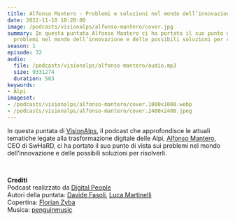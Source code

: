 ```yaml
---
title: Alfonso Mantero - Problemi e soluzioni nel mondo dell’innovazione @Aosta
date: 2022-11-10 18:20:00
image: /podcasts/visionalps/alfonso-mantero/cover.jpg
summary: In questa puntata Alfonso Mantero ci ha portato il suo punto di vista sui
  problemi nel mondo dell’innovazione e delle possibili soluzioni per risolverli.
season: 1
episode: 32
audio:
  file: /podcasts/visionalps/alfonso-mantero/audio.mp3
  size: 9331274
  duration: 583
keywords:
- Alpi
imageset:
- /podcasts/visionalps/alfonso-mantero/cover.1000x1000.webp
- /podcasts/visionalps/alfonso-mantero/cover.2400x2400.jpeg
---
```


In questa puntata di [VisionAlps](https://www.visionalps.com/), il podcast che approfondisce le attuali tematiche legate alla trasformazione digitale delle Alpi, [Alfonso Mantero](https://www.linkedin.com/in/alfonso-mantero/), CEO di SwHaRD, ci ha portato il suo punto di vista sui problemi nel mondo dell’innovazione e delle possibili soluzioni per risolverli.

<br>

**Crediti**<br>
Podcast realizzato da [Digital People](https://w3id.org/digitalpeople)<br>
Autori della puntata: [Davide Fasoli](https://www.linkedin.com/in/davide-fasoli-2b3246179/), [Luca Martinelli](https://www.linkedin.com/in/luca-martinelli/)<br>
Copertina: [Florian Zyba](https://www.linkedin.com/in/florian-zyba/)<br>
Musica: [penguinmusic](https://pixabay.com/users/penguinmusic-24940186/)